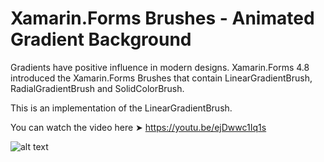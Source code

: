 # Xamarin.Forms Brushes - Animated Gradient Background
Gradients have positive influence in modern designs.
Xamarin.Forms 4.8 introduced the Xamarin.Forms Brushes that contain LinearGradientBrush, RadialGradientBrush and SolidColorBrush.

This is an implementation of the LinearGradientBrush.

You can watch the video here ➤ https://youtu.be/ejDwwc1Iq1s


![alt text](https://github.com/devcrux/Xamarin.Forms-Brushes-Animated-Gradient-Background/blob/master/AnimatedGradientGif.gif) 
